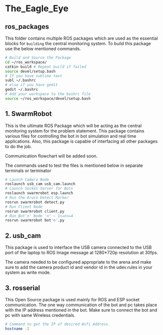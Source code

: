 # The_Eagle_Eye
## ros_packages

This folder contains multiple ROS packages which are used as the essential blocks for `building` the central monitoring system. To build this package use the below mentioned commands.

```bash
# Build and Source the Package
cd ~/ros_workspace/
catkin build # Repeat build if failed
source devel/setup.bash
# If you have sublime text
subl ~/.bashrc
# else if you have gedit
gedit ~/.bashrc
# Add your workspace to the bashrc file
source ~/ros_workspace/devel/setup.bash
```

## 1. SwarmRobot

This is the ultimate ROS Package which will be acting as the central monitoring system for the problem statement. This package contains various files for controlling the bot in bot simulation and real time applications. Also, this package is capable of interfacing all other packages to do the job.

Communication flowchart will be added soon.

The commands used to test the files is mentioned below in separate terminals or terminator

```bash
# Launch Camera Node
roslaunch usb_cam usb_cam.launch
# Launch Socket Server for Bots
roslaunch swarmrobot esp.launch
# Run the Aruco Detect Marker
rosrun swarmrobot detect.py
# Run Client Node
rosrun swarmrobot client.py
# Run Bot'n' Node 'n' ~ 1<=n<=4
rosrun swarmrobot bot'n'.py
```

## 2. usb_cam

This package is used to interface the USB camera connected to the USB port of the laptop to ROS Image message at 1280*720p resolution at 30fps.

The camera needed to be configured appropriate to the arena and make sure to add the camera product id and vendor id in the udev.rules in your system as write mode.

## 3.  rosserial

This Open Source package is used mainly for ROS and ESP socket communication. The one way communication of the bot and pc takes place with the IP address mentioned in the bot. Make sure to connect the bot and pc with same Wireless credentials.

```bash
# Command to get the IP of desired Wifi Address.
hostname -I
```

